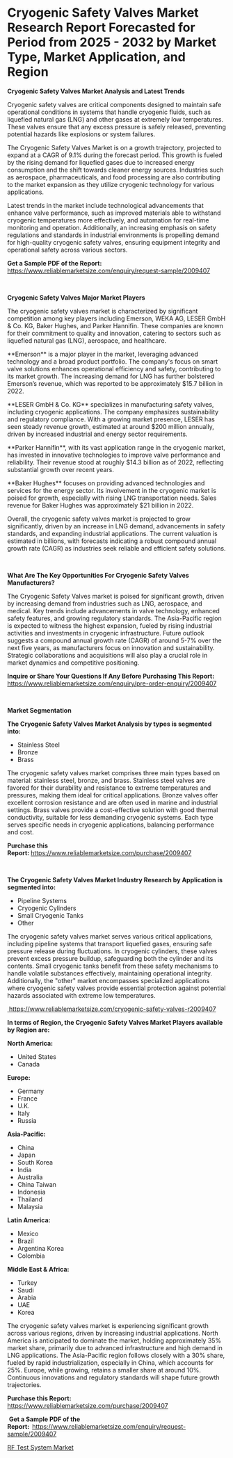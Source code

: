 <p><h1>Cryogenic Safety Valves Market Research Report Forecasted for Period from 2025 -  2032 by Market Type, Market Application, and Region</h1></p><p><strong>Cryogenic Safety Valves Market Analysis and Latest Trends</strong></p>
<p><p>Cryogenic safety valves are critical components designed to maintain safe operational conditions in systems that handle cryogenic fluids, such as liquefied natural gas (LNG) and other gases at extremely low temperatures. These valves ensure that any excess pressure is safely released, preventing potential hazards like explosions or system failures.</p><p>The Cryogenic Safety Valves Market is on a growth trajectory, projected to expand at a CAGR of 9.1% during the forecast period. This growth is fueled by the rising demand for liquefied gases due to increased energy consumption and the shift towards cleaner energy sources. Industries such as aerospace, pharmaceuticals, and food processing are also contributing to the market expansion as they utilize cryogenic technology for various applications.</p><p>Latest trends in the market include technological advancements that enhance valve performance, such as improved materials able to withstand cryogenic temperatures more effectively, and automation for real-time monitoring and operation. Additionally, an increasing emphasis on safety regulations and standards in industrial environments is propelling demand for high-quality cryogenic safety valves, ensuring equipment integrity and operational safety across various sectors.</p></p>
<p><strong>Get a Sample PDF of the Report:&nbsp;</strong> <a href="https://www.reliablemarketsize.com/enquiry/request-sample/2009407?utm_campaign=2296&utm_medium=2&utm_source=Github&utm_content=ia&utm_term=20022025&utm_id=cryogenic-safety-valves">https://www.reliablemarketsize.com/enquiry/request-sample/2009407</a></p>
<p>&nbsp;</p>
<p><strong>Cryogenic Safety Valves Major Market Players</strong></p>
<p><p>The cryogenic safety valves market is characterized by significant competition among key players including Emerson, WEKA AG, LESER GmbH & Co. KG, Baker Hughes, and Parker Hannifin. These companies are known for their commitment to quality and innovation, catering to sectors such as liquefied natural gas (LNG), aerospace, and healthcare.</p><p>**Emerson** is a major player in the market, leveraging advanced technology and a broad product portfolio. The company's focus on smart valve solutions enhances operational efficiency and safety, contributing to its market growth. The increasing demand for LNG has further bolstered Emerson’s revenue, which was reported to be approximately $15.7 billion in 2022.</p><p>**LESER GmbH & Co. KG** specializes in manufacturing safety valves, including cryogenic applications. The company emphasizes sustainability and regulatory compliance. With a growing market presence, LESER has seen steady revenue growth, estimated at around $200 million annually, driven by increased industrial and energy sector requirements.</p><p>**Parker Hannifin**, with its vast application range in the cryogenic market, has invested in innovative technologies to improve valve performance and reliability. Their revenue stood at roughly $14.3 billion as of 2022, reflecting substantial growth over recent years.</p><p>**Baker Hughes** focuses on providing advanced technologies and services for the energy sector. Its involvement in the cryogenic market is poised for growth, especially with rising LNG transportation needs. Sales revenue for Baker Hughes was approximately $21 billion in 2022.</p><p>Overall, the cryogenic safety valves market is projected to grow significantly, driven by an increase in LNG demand, advancements in safety standards, and expanding industrial applications. The current valuation is estimated in billions, with forecasts indicating a robust compound annual growth rate (CAGR) as industries seek reliable and efficient safety solutions.</p></p>
<p>&nbsp;</p>
<p><strong>What Are The Key Opportunities For Cryogenic Safety Valves Manufacturers?</strong></p>
<p><p>The Cryogenic Safety Valves market is poised for significant growth, driven by increasing demand from industries such as LNG, aerospace, and medical. Key trends include advancements in valve technology, enhanced safety features, and growing regulatory standards. The Asia-Pacific region is expected to witness the highest expansion, fueled by rising industrial activities and investments in cryogenic infrastructure. Future outlook suggests a compound annual growth rate (CAGR) of around 5-7% over the next five years, as manufacturers focus on innovation and sustainability. Strategic collaborations and acquisitions will also play a crucial role in market dynamics and competitive positioning.</p></p>
<p><strong>Inquire or Share Your Questions If Any Before Purchasing This Report:</strong> <a href="https://www.reliablemarketsize.com/enquiry/pre-order-enquiry/2009407?utm_campaign=2296&utm_medium=2&utm_source=Github&utm_content=ia&utm_term=20022025&utm_id=cryogenic-safety-valves">https://www.reliablemarketsize.com/enquiry/pre-order-enquiry/2009407</a></p>
<p>&nbsp;</p>
<p><strong>Market Segmentation</strong></p>
<p><strong>The Cryogenic Safety Valves Market Analysis by types is segmented into:</strong></p>
<p><ul><li>Stainless Steel</li><li>Bronze</li><li>Brass</li></ul></p>
<p><p>The cryogenic safety valves market comprises three main types based on material: stainless steel, bronze, and brass. Stainless steel valves are favored for their durability and resistance to extreme temperatures and pressures, making them ideal for critical applications. Bronze valves offer excellent corrosion resistance and are often used in marine and industrial settings. Brass valves provide a cost-effective solution with good thermal conductivity, suitable for less demanding cryogenic systems. Each type serves specific needs in cryogenic applications, balancing performance and cost.</p></p>
<p><strong>Purchase this Report:&nbsp;</strong><a href="https://www.reliablemarketsize.com/purchase/2009407?utm_campaign=2296&utm_medium=2&utm_source=Github&utm_content=ia&utm_term=20022025&utm_id=cryogenic-safety-valves">https://www.reliablemarketsize.com/purchase/2009407</a></p>
<p>&nbsp;</p>
<p><strong>The Cryogenic Safety Valves Market Industry Research by Application is segmented into:</strong></p>
<p><ul><li>Pipeline Systems</li><li>Cryogenic Cylinders</li><li>Small Cryogenic Tanks</li><li>Other</li></ul></p>
<p><p>The cryogenic safety valves market serves various critical applications, including pipeline systems that transport liquefied gases, ensuring safe pressure release during fluctuations. In cryogenic cylinders, these valves prevent excess pressure buildup, safeguarding both the cylinder and its contents. Small cryogenic tanks benefit from these safety mechanisms to handle volatile substances effectively, maintaining operational integrity. Additionally, the "other" market encompasses specialized applications where cryogenic safety valves provide essential protection against potential hazards associated with extreme low temperatures.</p></p>
<p><a href="https://www.reliablemarketsize.com/cryogenic-safety-valves-r2009407?utm_campaign=2296&utm_medium=2&utm_source=Github&utm_content=ia&utm_term=20022025&utm_id=cryogenic-safety-valves">&nbsp;https://www.reliablemarketsize.com/cryogenic-safety-valves-r2009407</a></p>
<p><strong>In terms of Region, the Cryogenic Safety Valves Market Players available by Region are:</strong></p>
<p>
    <p> <strong> North America: </strong>
        <ul>
            <li>United States</li>
            <li>Canada</li>
        </ul>
        </p> 
    <p> <strong> Europe: </strong>
        <ul>
            <li>Germany</li>
            <li>France</li>
            <li>U.K.</li>
            <li>Italy</li>
            <li>Russia</li>
        </ul>
        </p> 
    <p> <strong> Asia-Pacific: </strong>
        <ul>
            <li>China</li>
            <li>Japan</li>
            <li>South Korea</li>
            <li>India</li>
            <li>Australia</li>
            <li>China Taiwan</li>
            <li>Indonesia</li>
            <li>Thailand</li>
            <li>Malaysia</li>
        </ul>
        </p> 
    <p> <strong> Latin America: </strong>
        <ul>
            <li>Mexico</li>
            <li>Brazil</li>
            <li>Argentina Korea</li>
            <li>Colombia</li>
        </ul>
        </p> 
    <p> <strong> Middle East & Africa: </strong>
        <ul>
            <li>Turkey</li>
            <li>Saudi</li>
            <li>Arabia</li>
            <li>UAE</li>
            <li>Korea</li>
        </ul>
    </p>
    </p>
<p><p>The cryogenic safety valves market is experiencing significant growth across various regions, driven by increasing industrial applications. North America is anticipated to dominate the market, holding approximately 35% market share, primarily due to advanced infrastructure and high demand in LNG applications. The Asia-Pacific region follows closely with a 30% share, fueled by rapid industrialization, especially in China, which accounts for 25%. Europe, while growing, retains a smaller share at around 10%. Continuous innovations and regulatory standards will shape future growth trajectories.</p></p>
<p><strong>Purchase this Report: </strong><a href="https://www.reliablemarketsize.com/purchase/2009407?utm_campaign=2296&utm_medium=2&utm_source=Github&utm_content=ia&utm_term=20022025&utm_id=cryogenic-safety-valves">https://www.reliablemarketsize.com/purchase/2009407</a></p>
<p>&nbsp;<strong>Get a Sample PDF of the Report:&nbsp;&nbsp;</strong><a href="https://www.reliablemarketsize.com/enquiry/request-sample/2009407?utm_campaign=2296&utm_medium=2&utm_source=Github&utm_content=ia&utm_term=20022025&utm_id=cryogenic-safety-valves">https://www.reliablemarketsize.com/enquiry/request-sample/2009407</a></p>
<p><strong></strong></p>
<p><p><a href="https://github.com/jeastefanowicz7816/Market-Research-Report-List-1/blob/main/rf-test-system-market.md?utm_campaign=2296&utm_medium=2&utm_source=Github&utm_content=ia&utm_term=20022025&utm_id=cryogenic-safety-valves">RF Test System Market</a></p></p>